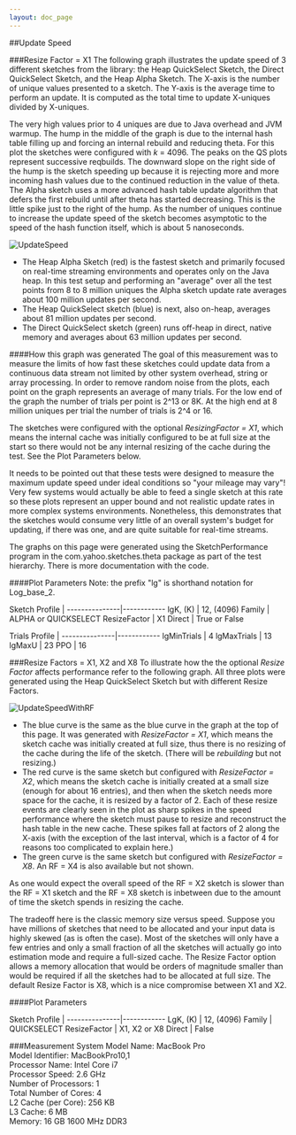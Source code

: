 ```yaml
---
layout: doc_page
---
```


##Update Speed

###Resize Factor = X1
The following graph illustrates the update speed of 3 different sketches from the library: the Heap QuickSelect Sketch, the Direct QuickSelect Sketch, and the Heap Alpha Sketch.
The X-axis is the number of unique values presented to a sketch. The Y-axis is the average time to perform an update.  It is computed as the total time to update X-uniques divided by X-uniques.

The very high values prior to 4 uniques are due to Java overhead and JVM warmup.  The hump in the middle of the graph is due to the internal hash table filling up and forcing an internal rebuild and reducing theta.  For this plot the sketches were configured with <i>k</i> = 4096. 
The peaks on the QS plots represent successive reqbuilds.  The downward slope on the right side of the hump is the sketch speeding up because it is rejecting more and more incoming hash values due to the continued reduction in the value of theta.
The Alpha sketch uses a more advanced hash table update algorithm that defers the first rebuild until after theta has started decreasing.  This is the little spike just to the right of the hump.
As the number of uniques continue to increase the update speed of the sketch becomes asymptotic to the speed of the hash function itself, which is about 5 nanoseconds.  

<img class="doc-img-full" src="{{site.docs_img_dir}}UpdateSpeed.png" alt="UpdateSpeed" />

 * The Heap Alpha Sketch (red) is the fastest sketch and primarily focused on real-time streaming environments and operates only on the Java heap.
In this test setup and performing an "average" over all the test points from 8 to 8 million uniques the Alpha sketch update rate averages about 100 million updates per second.
 * The Heap QuickSelect sketch (blue) is next, also on-heap, averages about 81 million updates per second.
 * The Direct QuickSelect sketch (green) runs off-heap in direct, native memory and averages about 63 million updates per second. 

####How this graph was generated
The goal of this measurement was to measure the limits of how fast these sketches could update data from a continuous data stream not limited by other system overhead, string or array processing. In order to remove random noise from the plots, each point on the graph represents an average of many trials.  For the low end of the graph the number of trials per point is 2^13 or 8K. At the high end at 8 million uniques per trial the number of trials is 2^4 or 16.  

The sketches were configured with the optional <i>ResizingFactor = X1</i>, which means the internal cache was initially configured to be at full size at the start so there would not be any internal resizing of the cache during the test. See the Plot Parameters below. 

It needs to be pointed out that these tests were designed to measure the maximum update speed under ideal conditions so "your mileage may vary"!
Very few systems would actually be able to feed a single sketch at this rate so these plots represent an upper bound and not realistic update rates in more complex systems environments. Nonetheless, this demonstrates that the sketches would consume very little of an overall system's budget for updating, if there was one, and are quite suitable for real-time streams.

The graphs on this page were generated using the SketchPerformance program in the com.yahoo.sketches.theta package as part of the test hierarchy. 
There is more documentation with the code.

####Plot Parameters
Note: the prefix "lg" is shorthand notation for Log\_base\_2.

Sketch Profile |
---------------|------------
lgK, (K)  | 12, (4096)
Family  | ALPHA or QUICKSELECT
ResizeFactor | X1
Direct  | True or False

Trials Profile |
---------------|------------
lgMinTrials  | 4
lgMaxTrials  | 13
lgMaxU       | 23
PPO          | 16

###Resize Factors = X1, X2 and X8
To illustrate how the the optional <i>Resize Factor</i> affects performance refer to the following graph.  All three plots were generated using the Heap QuickSelect Sketch but with different Resize Factors.

<img class="doc-img-full" src="{{site.docs_img_dir}}UpdateSpeedWithRF.png" alt="UpdateSpeedWithRF" />

* The blue curve is the same as the blue curve in the graph at the top of this page. 
It was generated with <i>ResizeFactor = X1</i>, which means the sketch cache was initially created at full size, thus there is no resizing of the cache during the life of the sketch.  (There will be <i>rebuilding</i> but not resizing.)
* The red curve is the same sketch but configured with <i>ResizeFactor = X2</i>, which means the sketch cache is initially created at a small size (enough for about 16 entries), and then when the sketch needs more space for the cache, it is resized by a factor of 2. Each of these resize events are clearly seen in the plot as sharp spikes in the speed performance where the sketch must pause to resize and reconstruct the hash table in the new cache.  These spikes fall at factors of 2 along the X-axis (with the exception of the last interval, which is a factor of 4 for reasons too complicated to explain here.)
* The green curve is the same sketch but configured with <i>ResizeFactor = X8</i>.  An RF = X4 is also available but not shown.  

As one would expect the overall speed of the RF = X2 sketch is slower than the RF = X1 sketch and the RF = X8 sketch is inbetween due to the amount of time the sketch spends in resizing the cache.

The tradeoff here is the classic memory size versus speed.  Suppose you have millions of sketches that need to be allocated and your input data is highly skewed (as is often the case).  Most of the sketches will only have a few entries and only a small fraction of all the sketches will actually go into estimation mode and require a full-sized cache.  The Resize Factor option allows a memory allocation that would be orders of magnitude smaller than would be required if all the sketches had to be allocated at full size.  The default Resize Factor is X8, which is a nice compromise between X1 and X2.

####Plot Parameters

Sketch Profile |
---------------|------------
LgK, (K)  | 12, (4096)
Family  | QUICKSELECT
ResizeFactor | X1, X2 or X8
Direct  | False


###Measurement System
  Model Name:	MacBook Pro<br>
  Model Identifier:	MacBookPro10,1<br>
  Processor Name:	Intel Core i7<br>
  Processor Speed:	2.6 GHz<br>
  Number of Processors:	1<br>
  Total Number of Cores:	4<br>
  L2 Cache (per Core):	256 KB<br>
  L3 Cache:	6 MB<br>
  Memory:	16 GB 1600 MHz DDR3

